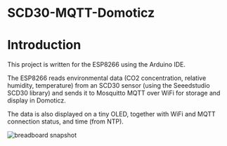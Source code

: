 # SCD30-MQTT-Domoticz

# Introduction #

This project is written for the ESP8266 using the Arduino IDE.

The ESP8266 reads environmental data (CO2 concentration, relative humidity, temperature) from an SCD30 sensor (using the Seeedstudio SCD30 library) and sends it to Mosquitto MQTT over WiFi for storage and display in Domoticz.

The data is also displayed on a tiny OLED, together with WiFi and MQTT connection status, and time (from NTP).

![breadboard snapshot](src/snapshot.jpg)
